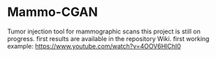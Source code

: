 # Mammo-CGAN
Tumor injection tool for mammographic scans
this project is still on progress. first results are available in the repository Wiki.
first working example: https://www.youtube.com/watch?v=4OOV6HlChI0
